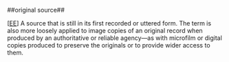 ##original source##

\[[EE](SOURCES.md#EE)\]  A source that is still in its first recorded or uttered form. The term is also more loosely applied to image copies of an original record when produced by an authoritative or reliable agency—as with microfilm or digital copies produced to preserve the originals or to provide wider access to them.
